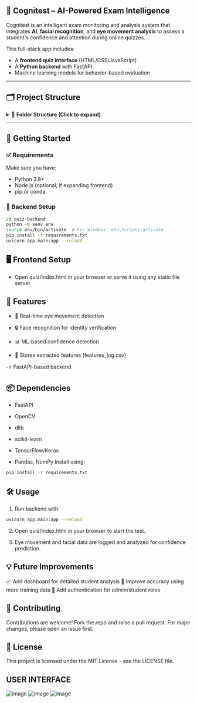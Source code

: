 ##  🧠 Cognitest – AI-Powered Exam Intelligence
Cognitest is an intelligent exam monitoring and analysis system that integrates **AI**, **facial recognition**, and **eye movement analysis** to assess a student's confidence and attention during online quizzes. 

This full-stack app includes:
- A **frontend quiz interface** (HTML/CSS/JavaScript)
- A **Python backend** with FastAPI
- Machine learning models for behavior-based evaluation
---
## 🗂️ Project Structure
<details>
  <summary>📁 <strong>Folder Structure (Click to expand)</strong></summary>

ai-exam-app/ ├── quiz/ # Frontend application │ ├── index.html │ ├── script.js │ ├── script2.js │ └── styles.css │ └── quiz-backend/ # Backend API (FastAPI) ├── app/ │ ├── database/ # DB config and models │ ├── ml_models/ # AI/ML models for prediction │ ├── models/ # Pydantic models │ ├── routes/ # API route definitions │ ├── schemas/ # Data validation schemas │ ├── utils/ # Helper functions │ ├── init.py │ └── main.py # FastAPI entry point ├── requirements.txt ├── features_log.csv # Logs of extracted features └── README.md
</details>


---

## 🚀 Getting Started

### ✅ Requirements

Make sure you have:
- Python 3.8+
- Node.js (optional, if expanding frontend)
- pip or conda

### 🔧 Backend Setup

```bash
cd quiz-backend
python -m venv env
source env/bin/activate  # For Windows: env\Scripts\activate
pip install -r requirements.txt
uvicorn app.main:app --reload
```

## 🖥️ Frontend Setup
- Open quiz/index.html in your browser or serve it using any static file server.

## 🎯 Features
- 🎥 Real-time eye movement detection

- 🔒 Face recognition for identity verification

- 📊 ML-based confidence detection

- 💾 Stores extracted features (features_log.csv)

-⚡ FastAPI-based backend

## 📦 Dependencies
- FastAPI

- OpenCV

- dlib

- scikit-learn

- TensorFlow/Keras

- Pandas, NumPy
Install using:
```bash
pip install -r requirements.txt
```

## 🛠️ Usage
1. Run backend with:
```bash
uvicorn app.main:app --reload
```
2. Open quiz/index.html in your browser to start the test.

3. Eye movement and facial data are logged and analyzed for confidence prediction.

## 💡 Future Improvements
📈 Add dashboard for detailed student analysis
🧪 Improve accuracy using more training data
🔐 Add authentication for admin/student roles

## 🤝 Contributing
Contributions are welcome! Fork the repo and raise a pull request. For major changes, please open an issue first.

## 📄 License
This project is licensed under the MIT License - see the LICENSE file.

## USER INTERFACE
![image](https://github.com/user-attachments/assets/a909d63d-1401-4f30-838f-273b36c677d4)
![image](https://github.com/user-attachments/assets/e8a2c27a-9b82-43eb-94e9-14cda6331df7)
![image](https://github.com/user-attachments/assets/3553befb-991f-49a7-9454-e23a73648cca)



